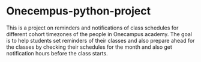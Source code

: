 # Onecempus-python-project
This is a project on reminders and notifications of class schedules for different cohort timezones of the people in Onecampus academy. The goal is to help students set reminders of their classes  and also prepare ahead for the classes by checking their schedules for the month and also get notification hours before the class starts.

